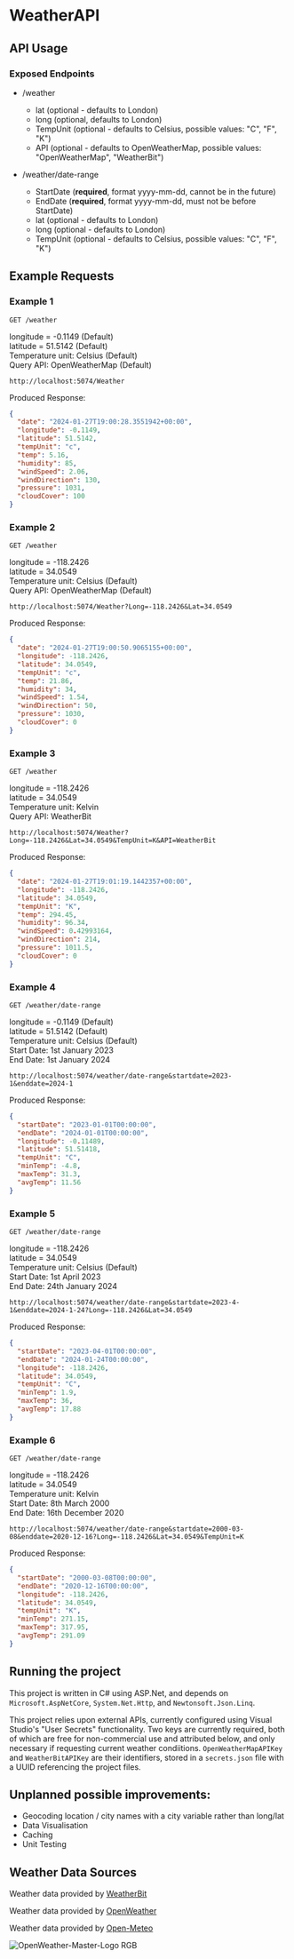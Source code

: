 # WeatherAPI

## API Usage

### Exposed Endpoints
- /weather
  - lat (optional - defaults to London)
  - long (optional, defaults to London)
  - TempUnit (optional - defaults to Celsius, possible values: "C", "F", "K")
  - API (optional - defaults to OpenWeatherMap, possible values: "OpenWeatherMap", "WeatherBit")

- /weather/date-range
    - StartDate (**required**, format yyyy-mm-dd, cannot be in the future)
    - EndDate (**required**, format yyyy-mm-dd, must not be before StartDate)
    - lat (optional - defaults to London)
    - long (optional - defaults to London)
    - TempUnit (optional - defaults to Celsius, possible values: "C", "F", "K")

## Example Requests
### Example 1

`GET /weather`

longitude = -0.1149 (Default)  
latitude = 51.5142 (Default)  
Temperature unit: Celsius (Default)  
Query API: OpenWeatherMap (Default)

    http://localhost:5074/Weather

Produced Response:

```json
{
  "date": "2024-01-27T19:00:28.3551942+00:00",
  "longitude": -0.1149,
  "latitude": 51.5142,
  "tempUnit": "c",
  "temp": 5.16,
  "humidity": 85,
  "windSpeed": 2.06,
  "windDirection": 130,
  "pressure": 1031,
  "cloudCover": 100
}
```

### Example 2

`GET /weather`

longitude = -118.2426  
latitude = 34.0549  
Temperature unit: Celsius (Default)  
Query API: OpenWeatherMap (Default)

    http://localhost:5074/Weather?Long=-118.2426&Lat=34.0549

Produced Response:

```json
{
  "date": "2024-01-27T19:00:50.9065155+00:00",
  "longitude": -118.2426,
  "latitude": 34.0549,
  "tempUnit": "c",
  "temp": 21.86,
  "humidity": 34,
  "windSpeed": 1.54,
  "windDirection": 50,
  "pressure": 1030,
  "cloudCover": 0
}
```

### Example 3

`GET /weather`

longitude = -118.2426  
latitude = 34.0549  
Temperature unit: Kelvin  
Query API: WeatherBit

    http://localhost:5074/Weather?Long=-118.2426&Lat=34.0549&TempUnit=K&API=WeatherBit

Produced Response:

```json
{
  "date": "2024-01-27T19:01:19.1442357+00:00",
  "longitude": -118.2426,
  "latitude": 34.0549,
  "tempUnit": "K",
  "temp": 294.45,
  "humidity": 96.34,
  "windSpeed": 0.42993164,
  "windDirection": 214,
  "pressure": 1011.5,
  "cloudCover": 0
}
```

### Example 4

`GET /weather/date-range`

longitude = -0.1149 (Default)  
latitude = 51.5142 (Default)  
Temperature unit: Celsius (Default)  
Start Date: 1st January 2023  
End Date: 1st January 2024

    http://localhost:5074/weather/date-range&startdate=2023-1&enddate=2024-1

Produced Response:

```json
{
  "startDate": "2023-01-01T00:00:00",
  "endDate": "2024-01-01T00:00:00",
  "longitude": -0.11489,
  "latitude": 51.51418,
  "tempUnit": "C",
  "minTemp": -4.8,
  "maxTemp": 31.3,
  "avgTemp": 11.56
}
```

### Example 5

`GET /weather/date-range`

longitude = -118.2426  
latitude = 34.0549  
Temperature unit: Celsius (Default)  
Start Date: 1st April 2023  
End Date: 24th January 2024

    http://localhost:5074/weather/date-range&startdate=2023-4-1&enddate=2024-1-24?Long=-118.2426&Lat=34.0549

Produced Response:

```json
{
  "startDate": "2023-04-01T00:00:00",
  "endDate": "2024-01-24T00:00:00",
  "longitude": -118.2426,
  "latitude": 34.0549,
  "tempUnit": "C",
  "minTemp": 1.9,
  "maxTemp": 36,
  "avgTemp": 17.88
}
```

### Example 6

`GET /weather/date-range`

longitude = -118.2426  
latitude = 34.0549  
Temperature unit: Kelvin  
Start Date: 8th March 2000  
End Date: 16th December 2020

    http://localhost:5074/weather/date-range&startdate=2000-03-08&enddate=2020-12-16?Long=-118.2426&Lat=34.0549&TempUnit=K

Produced Response:

```json
{
  "startDate": "2000-03-08T00:00:00",
  "endDate": "2020-12-16T00:00:00",
  "longitude": -118.2426,
  "latitude": 34.0549,
  "tempUnit": "K",
  "minTemp": 271.15,
  "maxTemp": 317.95,
  "avgTemp": 291.09
}
```

## Running the project

This project is written in C# using ASP.Net, and depends on ```Microsoft.AspNetCore```, ```System.Net.Http```, and ```Newtonsoft.Json.Linq```.

This project relies upon external APIs, currently configured using Visual Studio's "User Secrets" functionality. Two keys are currently required, both of which are free for non-commercial use and attributed below, and only necessary if requesting current weather condiitions. ```OpenWeatherMapAPIKey``` and ```WeatherBitAPIKey``` are their identifiers, stored in a ```secrets.json``` file with a UUID referencing the project files.

## Unplanned possible improvements:

- Geocoding location / city names with a city variable rather than long/lat
- Data Visualisation
- Caching
- Unit Testing


## Weather Data Sources

Weather data provided by [WeatherBit](https://www.weatherbit.io/)

Weather data provided by [OpenWeather](https://openweathermap.org/)

Weather data provided by [Open-Meteo](https://open-meteo.com/)

![OpenWeather-Master-Logo RGB](https://github.com/BenSisk/WeatherAPI/assets/43730029/02401a9a-d255-46c7-a16e-6508caca7fd9)
